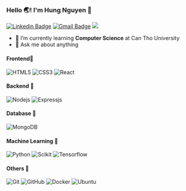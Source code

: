 ### Hello 🌏! I'm Hung Nguyen 👋
[![Linkedin Badge](https://img.shields.io/badge/-hungnguyen-blue?style=flat&logo=Linkedin&logoColor=white&link=https://www.linkedin.com/in/hungnguyen-cosc/)](https://www.linkedin.com/in/hungnguyen-cosc/)
[![Gmail Badge](https://img.shields.io/badge/-hungnguyen.cosc-c14438?style=flat&logo=Gmail&logoColor=white&link=mailto:hungnguyen.cosc@gmail.com)](mailto:hungnguyen.cosc@gmail.com)
![](https://komarev.com/ghpvc/?username=hungnguyen7&color=brightgreen)
- 🌱 I’m currently learning **Computer Science** at Can Tho University
- 💬 Ask me about anything
#### Frontend🤵
![HTML5](https://img.shields.io/badge/-HTML5-%23E44D27?style=flat-square&logo=html5&logoColor=ffffff)
![CSS3](https://img.shields.io/badge/-CSS3-%231572B6?style=flat-square&logo=css3)
![React](https://img.shields.io/badge/-React-%23282C34?style=flat-square&logo=react)
#### Backend 💓
![Nodejs](https://img.shields.io/badge/-Nodejs-black?style=flat-square&logo=Node.js)
![Expressjs](https://img.shields.io/badge/-Expressjs-black?style=flat-square&logo=express)
#### Database 🧠
![MongoDB](https://img.shields.io/badge/-MongoDB-13aa52?style=flat-square&logo=mongodb)
#### Machine Learning 🤖
![Python](https://img.shields.io/badge/-Python-silver?style=flat-square&logo=python)
![Scikit](https://img.shields.io/badge/-Scikit-silver?style=flat-square&logo=scikit-learn)
![Tensorflow](https://img.shields.io/badge/-Tensorflow-silver?style=flat-square&logo=tensorflow)
#### Others 🧰
![Git](https://img.shields.io/badge/-Git-%23F05032?style=flat-square&logo=git&logoColor=%23ffffff)
![GitHub](https://img.shields.io/badge/-GitHub-181717?style=flat-square&logo=github)
![Docker](https://img.shields.io/badge/-Docker-181717?style=flat-square&logo=docker)
![Ubuntu](http://img.shields.io/badge/-Ubuntu-A81D33?style=flat-square&logo=ubuntu&logoColor=ffffff)
